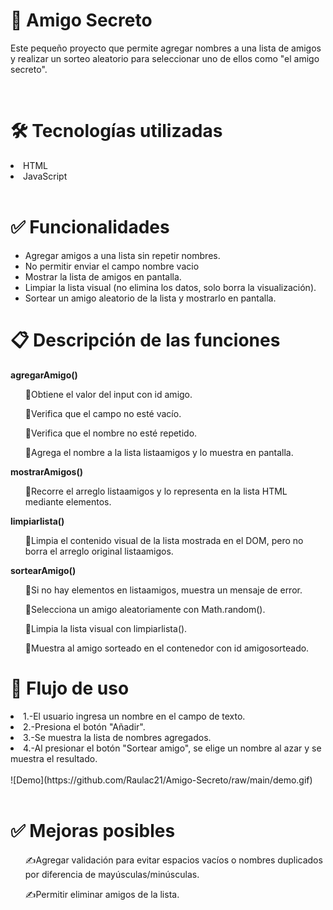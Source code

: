 <h1>🎁 Amigo Secreto</h1>
 <p>Este pequeño proyecto que permite agregar nombres a una lista de amigos y realizar un sorteo aleatorio para seleccionar uno de ellos como "el amigo secreto".</p>
</br>
<h1>🛠️ Tecnologías utilizadas</h1>
<li>HTML</li>
<li>JavaScript</li>
</br>
<h1> ✅ Funcionalidades</h1>
<ul>
<li>Agregar amigos a una lista sin repetir nombres.</li>
<li>No permitir enviar el campo nombre vacio</li>
<li>Mostrar la lista de amigos en pantalla.</li>
<li>Limpiar la lista visual (no elimina los datos, solo borra la visualización).</li>
<li>Sortear un amigo aleatorio de la lista y mostrarlo en pantalla.</li>
</ul>

<h1>📋 Descripción de las funciones</h1>

<strong> agregarAmigo() </strong> 
<ol>🏴󠁴󠁴󠁰󠁴󠁦󠁿Obtiene el valor del input con id amigo.</ol>
<ol>🏴󠁴󠁴󠁰󠁴󠁦󠁿Verifica que el campo no esté vacío.</ol>
<ol>🏴󠁴󠁴󠁰󠁴󠁦󠁿Verifica que el nombre no esté repetido.</ol>
<ol>🏴󠁴󠁴󠁰󠁴󠁦󠁿Agrega el nombre a la lista listaamigos y lo muestra en pantalla.</ol>

<strong>mostrarAmigos()</strong>
<ol>🏴󠁴󠁴󠁰󠁴󠁦󠁿Recorre el arreglo listaamigos y lo representa en la lista HTML mediante elementos.</ol>

<strong>limpiarlista()</strong>
<ol>🏴󠁴󠁴󠁰󠁴󠁦󠁿Limpia el contenido visual de la lista mostrada en el DOM, pero no borra el arreglo original listaamigos.</ol>

<strong>sortearAmigo()</strong>
<ol>🏴󠁴󠁴󠁰󠁴󠁦󠁿Si no hay elementos en listaamigos, muestra un mensaje de error.</ol>
<ol>🏴󠁴󠁴󠁰󠁴󠁦󠁿Selecciona un amigo aleatoriamente con Math.random().</ol>
<ol>🏴󠁴󠁴󠁰󠁴󠁦󠁿Limpia la lista visual con limpiarlista().</ol>
<ol>🏴󠁴󠁴󠁰󠁴󠁦󠁿Muestra al amigo sorteado en el contenedor con id amigosorteado.</ol>

<h1>🔄 Flujo de uso</h1>

<li>1.-El usuario ingresa un nombre en el campo de texto.</li>
<li>2.-Presiona el botón "Añadir".</li>
<li>3.-Se muestra la lista de nombres agregados.</li>
<li>4.-Al presionar el botón "Sortear amigo", se elige un nombre al azar y se muestra el resultado.</li>
<br/>
![Demo](https://github.com/Raulac21/Amigo-Secreto/raw/main/demo.gif)
<br/>
<br/>
<h1>✅ Mejoras posibles</h1>
<ol>✍️Agregar validación para evitar espacios vacíos o nombres duplicados por diferencia de mayúsculas/minúsculas.</ol>
<ol>✍️Permitir eliminar amigos de la lista.</ol>
